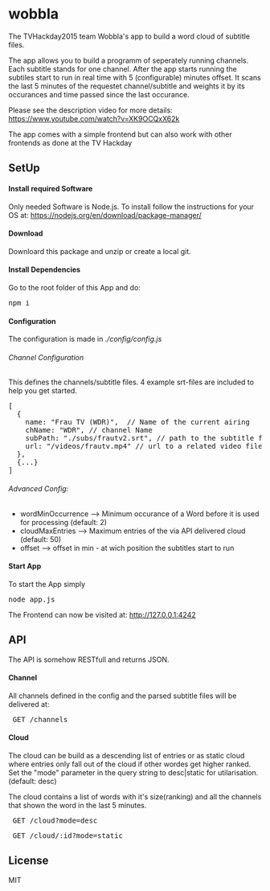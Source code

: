 # wobbla
The TVHackday2015 team Wobbla's app to build a word cloud of subtitle files.

The app allows you to build a programm of seperately running channels. Each subtitle stands for one channel. After the app starts running the subtiles start to run in real time with 5 (configurable) minutes offset. 
It scans the last 5 minutes of the requestet channel/subtitle and weights it by its occurances and time passed since the last occurance.

Please see the description video for more details:
https://www.youtube.com/watch?v=XK9OCQxX62k

The app comes with a simple frontend but can also work with other frontends as done at the TV Hackday

## SetUp

#### Install required Software

Only needed Software is Node.js.
To install follow the instructions for your OS at: https://nodejs.org/en/download/package-manager/ 

#### Download

Downloard this package and unzip or create a local git.

#### Install Dependencies

Go to the root folder of this App and do:
<pre>npm i</pre>

#### Configuration

The configuration is made in *./config/config.js*

###### Channel Configuration

This defines the channels/subtitle files. 4 example srt-files are included to help you get started.

<pre>[
  {
    name: "Frau TV (WDR)",  // Name of the current airing 
    chName: "WDR", // channel Name
    subPath: "./subs/frautv2.srt", // path to the subtitle file (only *.srt will work)
    url: "/videos/frautv.mp4" // url to a related video file - the vid-folder (./vid/some.mp4) is used to statically deliver files as "/video/some.mp4" download
  },
  {...}
]</pre>

###### Advanced Config:
* wordMinOccurrence --> Minimum occurance of a Word before it is used for processing (default: 2)
* cloudMaxEntries --> Maximum entries of the via API delivered cloud (default: 50)
* offset --> offset in min - at wich position the subtitles start to run

#### Start App

To start the App simply
<pre>node app.js</pre>

The Frontend can now be visited at: http://127.0.0.1:4242

## API

The API is somehow RESTfull and returns JSON.

#### Channel

All channels defined in the config and the parsed subtitle files will be delivered at:
<pre> GET /channels </pre>

#### Cloud

The cloud can be build as a descending list of entries or as static cloud where entries only fall out of the cloud if other wordes get higher ranked. Set the "mode" parameter in the query string to desc|static for utilarisation. (default: desc)

The cloud contains a list of words with it's size(ranking) and all the channels that shown the word in the last 5 minutes.

<pre> GET /cloud?mode=desc </pre>

<pre> GET /cloud/:id?mode=static </pre>

## License

MIT
